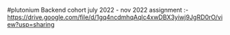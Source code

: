 #plutonium
Backend cohort july 2022 - nov 2022
assignment :- https://drive.google.com/file/d/1gq4ncdmhqAqlc4xwDBX3yiwj9JgRD0rO/view?usp=sharing

